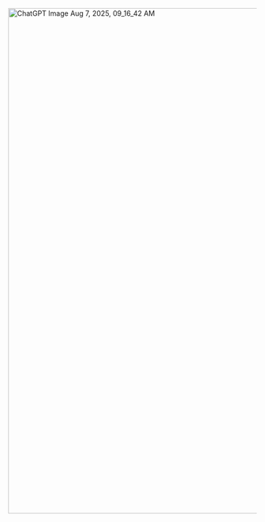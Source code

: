 
<img width="1536" height="1024" alt="ChatGPT Image Aug 7, 2025, 09_16_42 AM" src="https://github.com/user-attachments/assets/4c2a7f09-33a1-42a2-855e-c7f7d4d83239" />
